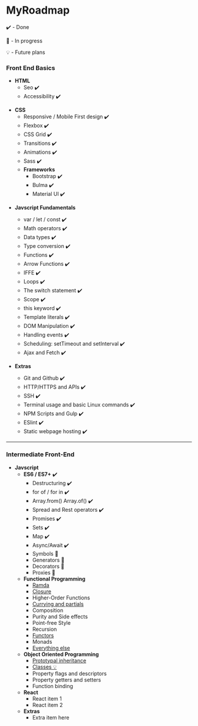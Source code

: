 # MyRoadmap

✔️ - Done

🚧 - In progress

💡 - Future plans

### Front End Basics

- **HTML**
  - Seo ✔️
  - Accessibility ✔️

* **CSS**
  - Responsive / Mobile First design ✔️
  - Flexbox ✔️
  - CSS Grid ✔️
  - Transitions ✔️
  - Animations ✔️
  - Sass ✔️
  - **Frameworks**
    - Bootstrap ✔️
    - Bulma ✔️
    - Material UI ✔️

- **Javscript Fundamentals**
  - var / let / const ✔️
  - Math operators ✔️
  - Data types ✔️
  - Type conversion ✔️
  - Functions ✔️
  - Arrow Functions ✔️
  - IFFE ✔️
  - Loops ✔️
  - The switch statement ✔️
  - Scope ✔️
  - this keyword ✔️
  - Template literals ✔️
  - DOM Manipulation ✔️
  - Handling events ✔️  
  - Scheduling: setTimeout and setInterval ✔️
  - Ajax and Fetch ✔️
  
- **Extras**
  - Git and Github ✔️
  - HTTP/HTTPS and APIs ✔️
  - SSH ✔️
  - Terminal usage and basic Linux commands ✔️
  - NPM Scripts and Gulp ✔️
  - ESlint ✔️
  - Static webpage hosting ✔️
___
### Intermediate Front-End 
- **Javscript**
  - **ES6 / ES7+** ✔️
    - Destructuring  ✔️
    - for of / for in ✔️
    - Array.from() Array.of() ✔️
    - Spread and Rest operators ✔️
    - Promises ✔️
    - Sets ✔️
    - Map ✔️
    - Async/Await ✔️
    - Symbols 🚧 
    - Generators 🚧 
    - Decorators 🚧
    - Proxies 🚧 
  - **Functional Programming** 
    - [Ramda](https://ramdajs.com/)
    - [Closure](https://stackoverflow.com/questions/111102/how-do-javascript-closures-work)
    - Higher-Order Functions
    - [Currying and partials](https://javascript.info/currying-partials)
    - Composition
    - Purity and Side effects
    - Point-free Style
    - Recursion
    - [Functors](https://hackernoon.com/functors-in-javascript-20a647b8f39f)
    - Monads
    -  [Everything else](https://github.com/hemanth/functional-programming-jargon)
  - **Object Oriented Programming** 
    - [Prototypal inheritance](https://developer.mozilla.org/en-US/docs/Web/JavaScript/Inheritance_and_the_prototype_chain)
    - [Classes 💡](https://javascript.info/class)
    - Property flags and descriptors
    - Property getters and setters
    - Function binding
  - **React**
    - React item 1
    - React item 2
  - **Extras**
    - Extra item here
 
